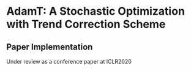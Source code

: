 # AdamT: A Stochastic Optimization with Trend Correction Scheme
## Paper Implementation
Under review as a conference paper at ICLR2020
